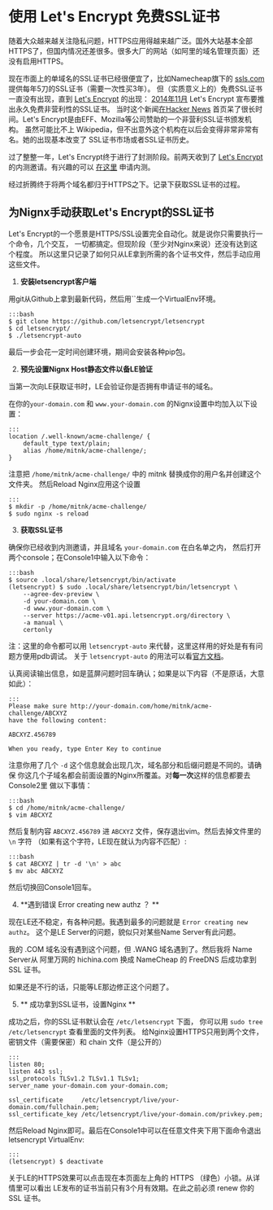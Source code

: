 使用 Let's Encrypt 免费SSL证书
=============================


随着大众越来越关注隐私问题，HTTPS应用得越来越广泛。国外大站基本全部
HTTPS了，但国内情况还差很多。很多大厂的网站（如阿里的域名管理页面）还
没有启用HTTPS。

现在市面上的单域名的SSL证书已经很便宜了，比如Namecheap旗下的
[ssls.com](https://www.ssls.com/) 提供每年5刀的SSL证书（需要一次性买3年）。
但（实质意义上的）免费SSL证书一直没有出现，直到
[Let's Encrypt](https://letsencrypt.org/) 的出现：
[2014年11月](https://www.eff.org/deeplinks/2014/11/certificate-authority-encrypt-entire-web)
Let's Encrypt 宣布要推出永久免费非营利性的SSL证书。
当时这个新闻[在Hacker News](https://news.ycombinator.com/item?id=8624160)
首页呆了很长时间。Let's Encrypt是由EFF、Mozilla等公司赞助的一个非营利SSL证书颁发机构。
虽然可能比不上 Wikipedia，但不出意外这个机构在以后会变得非常非常有名。她的出现基本改变了
SSL证书市场或者SSL证书历史。

过了整整一年，Let's Encrypt终于进行了封测阶段。前两天收到了
[Let's Encrypt](https://letsencrypt.org/) 的内测邀请。有兴趣的可以
[在这里](https://docs.google.com/a/letsencrypt.org/forms/d/15Ucm4A20y2rf9gySCTXD6yoLG6Tba7AwYgglV7CKHmM)
申请内测。

经过折腾终于将两个域名都归于HTTPS之下。记录下获取SSL证书的过程。


为Nignx手动获取Let's Encrypt的SSL证书
-------------------------------------

Let's Encrypt的一个愿景是HTTPS/SSL设置完全自动化。就是说你只需要执行一个命令，几个交互，
一切都搞定。但现阶段（至少对Nginx来说）还没有达到这个程度。
所以这里只记录了如何只从LE拿到所需的各个证书文件，然后手动应用这些文件。

1) **安装letsencrypt客户端**

用git从Github上拿到最新代码，然后用``生成一个VirtualEnv环境。

    :::bash
    $ git clone https://github.com/letsencrypt/letsencrypt
    $ cd letsencrypt/
    $ ./letsencrypt-auto

最后一步会花一定时间创建环境，期间会安装各种pip包。


2) **预先设置Nignx Host静态文件以备LE验证**

当第一次向LE获取证书时，LE会验证你是否拥有申请证书的域名。

在你的`your-domain.com` 和 `www.your-domain.com` 的Nignx设置中均加入以下设置：

    :::
    location /.well-known/acme-challenge/ {
        default_type text/plain;
        alias /home/mitnk/acme-challenge/;
    }

注意把 `/home/mitnk/acme-challenge/` 中的 mitnk 替换成你的用户名并创建这个文件夹。
然后Reload Nginx应用这个设置

    :::
    $ mkdir -p /home/mitnk/acme-challenge/
    $ sudo nginx -s reload


3) **获取SSL证书**

确保你已经收到内测邀请，并且域名 `your-domain.com` 在白名单之内，
然后打开两个console；在Console1中输入以下命令：

    :::bash
    $ source .local/share/letsencrypt/bin/activate
    (letsencrypt) $ sudo .local/share/letsencrypt/bin/letsencrypt \
        --agree-dev-preview \
        -d your-domain.com \
        -d www.your-domain.com \
        --server https://acme-v01.api.letsencrypt.org/directory \
        -a manual \
        certonly

注：这里的命令都可以用 `letsencrypt-auto` 来代替，这里这样用的好处是有有问题方便用pdb调试。
关于 `letsencrypt-auto` 的用法可以看[官方文档](https://letsencrypt.readthedocs.org/en/latest/using.html#installation-and-usage)。

认真阅读输出信息，如是蓝屏问题时回车确认；如果是以下内容（不是原话，大意如此）：

    :::
    Please make sure http://your-domain.com/home/mitnk/acme-challenge/ABCXYZ
    have the following content:

    ABCXYZ.456789

    When you ready, type Enter Key to continue

注意你用了几个 `-d` 这个信息就会出现几次，域名部分和后缀问题是不同的。请确保
你这几个子域名都会前面设置的Nginx所覆盖。对**每一次**这样的信息都要去Console2里
做以下事情：

    :::bash
    $ cd /home/mitnk/acme-challenge/
    $ vim ABCXYZ

然后复制内容 `ABCXYZ.456789` 进 `ABCXYZ` 文件，保存退出vim。然后去掉文件里的 `\n` 字符
（如果有这个字符，LE现在就认为内容不匹配）:

    :::bash
    $ cat ABCXYZ | tr -d '\n' > abc
    $ mv abc ABCXYZ

然后切换回Console1回车。


4) **遇到错误 Error creating new authz ？ **

现在LE还不稳定，有各种问题。我遇到最多的问题就是 `Error creating new authz`。
这个是LE Server的问题，貌似只对某些Name Server有此问题。

我的 .COM 域名没有遇到这个问题，但 .WANG 域名遇到了。然后我将 Name Server从
阿里万网的 hichina.com 换成 NameCheap 的 FreeDNS 后成功拿到 SSL 证书。

如果还是不行的话，只能等LE那边修正这个问题了。


5) ** 成功拿到SSL证书，设置Nginx **

成功之后，你的SSL证书默认会在 `/etc/letsencrypt` 下面，
你可以用 `sudo tree /etc/letsencrypt` 查看里面的文件列表。
给Nginx设置HTTPS只用到两个文件，密钥文件（需要保密）和 chain 文件（是公开的）

    :::
    listen 80;
    listen 443 ssl;
    ssl_protocols TLSv1.2 TLSv1.1 TLSv1;
    server_name your-domain.com your-domain.com;

    ssl_certificate     /etc/letsencrypt/live/your-domain.com/fullchain.pem;
    ssl_certificate_key /etc/letsencrypt/live/your-domain.com/privkey.pem;

然后Reload Nginx即可。最后在Console1中可以在任意文件夹下用下面命令退出 letsencrypt VirtualEnv:

    :::
    (letsencrypt) $ deactivate

关于LE的HTTPS效果可以点击现在本页面左上角的 HTTPS （绿色）小锁。从详情里可以看出
LE发布的证书当前只有3个月有效期。在此之前必须 renew 你的SSL 证书。
